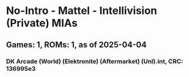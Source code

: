# No-Intro - Mattel - Intellivision (Private) MIAs
## Games: 1, ROMs: 1, as of 2025-04-04

### DK Arcade (World) (Elektronite) (Aftermarket) (Unl).int, CRC: 136995e3

